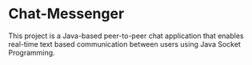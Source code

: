 # Chat-Messenger
This project is a Java-based peer-to-peer chat application that enables real-time text based communication between users using Java Socket Programming.
